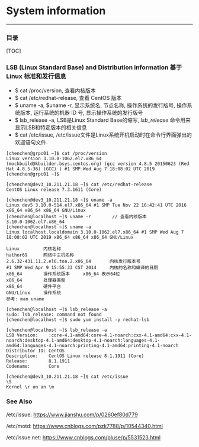 # System information

---



### 目录

[TOC]



### LSB (Linux Standard Base) and Distribution information 基于 Linux 标准和发行信息

- $ cat /proc/version, 查看内核版本
- $ cat /etc/redhat-release, 查看 CentOS 版本
- \$ uname -a, $uname -r, 显示系统名, 节点名称, 操作系统的发行版号, 操作系统版本, 运行系统的机器 ID 号, 显示操作系统的发行版号
- \$ lsb_release -a, LSB是Linux Standard Base的缩写, *lsb_release* 命令用来显示LSB和特定版本的相关信息
- \$ cat /etc/issue, /etc/issue文件是Linux系统开机启动时在命令行界面弹出的欢迎语句文件.

```shell
[chenchen@grpc01 ~]$ cat /proc/version
Linux version 3.10.0-1062.el7.x86_64 (mockbuild@kbuilder.bsys.centos.org) (gcc version 4.8.5 20150623 (Red Hat 4.8.5-36) (GCC) ) #1 SMP Wed Aug 7 18:08:02 UTC 2019
[chenchen@grpc01 ~]$ 
```

```shell
[chenchen@dev3_10.211.21.18 ~]$ cat /etc/redhat-release
CentOS Linux release 7.3.1611 (Core)
```

```shell
[chenchen@dev3_10.211.21.18 ~]$ uname -a
Linux dev5 3.10.0-514.el7.x86_64 #1 SMP Tue Nov 22 16:42:41 UTC 2016 x86_64 x86_64 x86_64 GNU/Linux
[chenchen@localhost ~]$ uname -r		// 查看内核版本
3.10.0-1062.el7.x86_64
[chenchen@localhost ~]$ uname -a
Linux localhost.localdomain 3.10.0-1062.el7.x86_64 #1 SMP Wed Aug 7 18:08:02 UTC 2019 x86_64 x86_64 x86_64 GNU/Linux

Linux         内核名称
hathor69      网络中主机名称
2.6.32-431.11.2.el6.toa.2.x86_64       内核发行版本号
#1 SMP Wed Apr 9 15:55:33 CST 2014     内核的名称和编译的日期
x86_64        操作系统版本     x86_64 表示64位
x86_64        处理器类型
x86_64        硬件平台
GNU/Linux     操作系统
参考: man uname
```

```shell
[chenchen@localhost ~]$ lsb_release -a
sudo: lsb_release: command not found
[chenchen@localhost ~]$ sudo yum install -y redhat-lsb

[chenchen@localhost ~]$ lsb_release -a
LSB Version:    :core-4.1-amd64:core-4.1-noarch:cxx-4.1-amd64:cxx-4.1-noarch:desktop-4.1-amd64:desktop-4.1-noarch:languages-4.1-amd64:languages-4.1-noarch:printing-4.1-amd64:printing-4.1-noarch
Distributor ID: CentOS
Description:    CentOS Linux release 8.1.1911 (Core)
Release:        8.1.1911
Codename:       Core
```

```shell
[chenchen@dev3_10.211.21.18 ~]$ cat /etc/issue
\S
Kernel \r on an \m
```



### See Also

/etc/issue: https://www.jianshu.com/p/0260ef80d779

/etc/motd: https://www.cnblogs.com/pzk7788/p/10544340.html

/etc/issue.net: https://www.cnblogs.com/pluse/p/5531523.html
